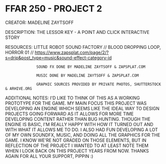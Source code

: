 # FFAR 250 - PROJECT 2

CREATOR:          MADELINE ZAYTSOFF

DESCRIPTION:      THE LESSOR KEY - A POINT AND CLICK INTERACTIVE STORY

RESOURCES:        LITTLE ROBOT SOUND FACTORY // BLOOD DROPPING LOOP, HORROR 01 // https://www.zapsplat.com/page/2/?s=drip&post_type=music&sound-effect-category-id

                  SOUND FX DONE BY MADELINE ZAYTSOFF & ZAPSPLAT.COM

                  MUSIC DONE BY MADELINE ZAYTSOFF & ZAPSPLAT.COM

                  GRAPHIC SOURCES PROVIDED BY PRIVATE PHOTOS, SHUTTERSTOCK & ARHIVE.ORG

ADDITIONAL NOTES: I'D LIKE TO THINK OF THIS AS A WORKING PROTOTYPE FOR THE GAME. MY MAIN FOCUS THIS PROJECT WAS DEVELOPING AN ENGINE WHICH SEEMS LIKE THE IDEAL WAY TO DESIGN PROJECTS GOING FORWARD AS IT ALLOWS FOR MORE TIME DEVELOPING CONTENT RATHER THAN BUG HUNTING. THOUGH THE ENGINE IS BASIC, I'M REALLY HAPPY WITH HOW IT TURNED OUT AND WITH WHAT IT ALLOWS ME TO DO. I ALSO HAD FUN DEVELOPING A LOT OF MY OWN SOUNDFX, MUSIC, AND DOING ALL THE GRAPHICS FOR THE GAME. I KNOW WE'RE NOT GRADED ON THOSE ELEMENTS, BUT IN REFLECTION OF THE PROJECT I WANTED TO AT LEAST NOTE THEM WHEN I LOOK BACK ON THIS PROJECT YEARS FROM NOW. THANKS AGAIN FOR ALL YOUR SUPPORT, PIPPIN :)
